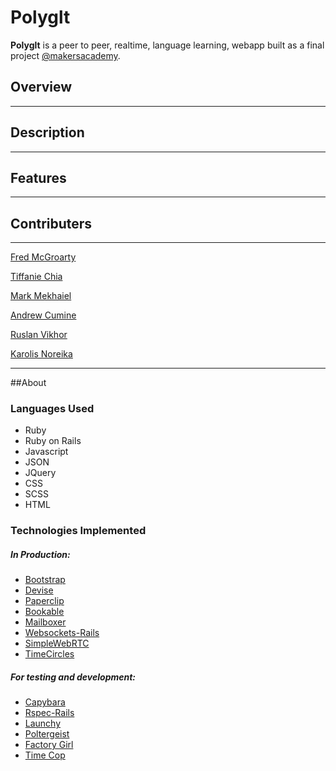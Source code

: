 # Polyglt

**Polyglt** is a peer to peer, realtime, language learning, webapp built as a final project [@makersacademy](http://www.makersacademy.com/).

## Overview

---
## Description

---
## Features

---
## Contributers

---
[Fred McGroarty](https://github.com/fredmcgroarty)

[Tiffanie Chia](https://github.com/tiffaniechia)

[Mark Mekhaiel](https://github.com/MarkMekhaiel)

[Andrew Cumine](https://github.com/ajcumine)

[Ruslan Vikhor](https://github.com/RuslanVikhor)

[Karolis Noreika](https://github.com/KanoTheDev)

---
##About

### Languages Used
* Ruby
* Ruby on Rails
* Javascript
* JSON
* JQuery
* CSS
* SCSS
* HTML

### Technologies Implemented
##### In Production:

* [Bootstrap](https://github.com/twbs/bootstrap-sass)
* [Devise](https://github.com/plataformatec/devise)
* [Paperclip](https://github.com/thoughtbot/paperclip)
* [Bookable](https://github.com/kunks001/bookable)
* [Mailboxer](https://github.com/mailboxer/mailboxer)
* [Websockets-Rails](https://github.com/websocket-rails/websocket-rails)
* [SimpleWebRTC](http://simplewebrtc.com/)
* [TimeCircles](https://github.com/wimbarelds/TimeCircles)

##### For testing and development:

* [Capybara](https://github.com/jnicklas/capybara)
* [Rspec-Rails](https://github.com/rspec/rspec-rails)
* [Launchy](https://github.com/copiousfreetime/launchy)
* [Poltergeist](https://github.com/teampoltergeist/poltergeist)
* [Factory Girl](https://github.com/thoughtbot/factory_girl)
* [Time Cop](https://github.com/travisjeffery/timecop)